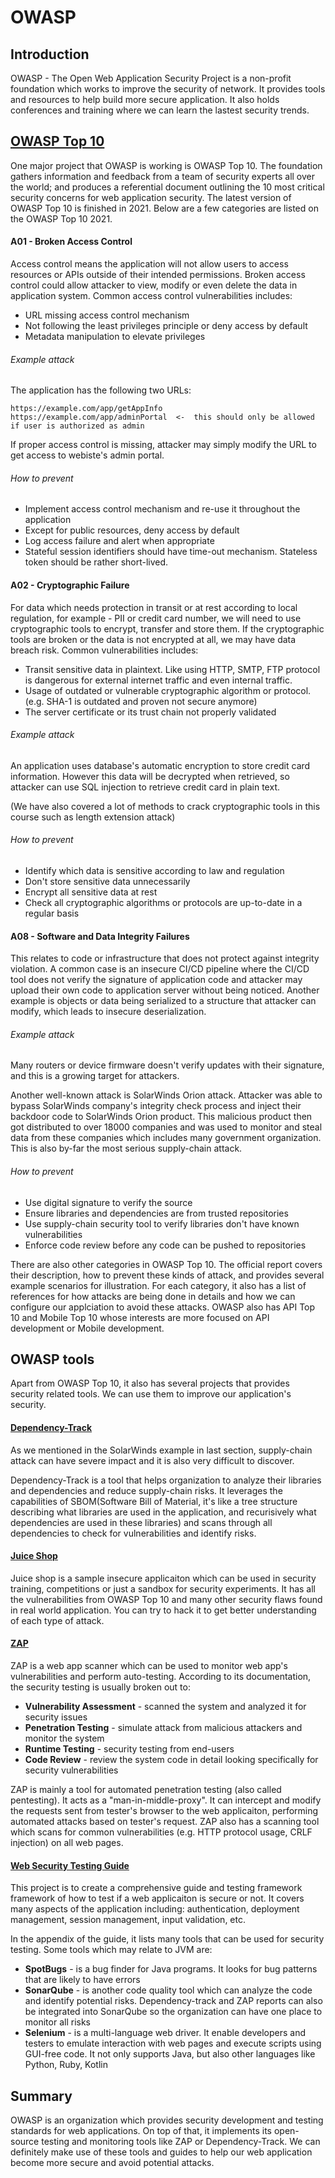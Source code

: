 # OWASP



## Introduction

OWASP - The Open Web Application Security Project is a non-profit foundation which works to improve the security of network. It provides tools and resources to help build more secure application. It also holds conferences and training where we can learn the lastest security trends.



## [OWASP Top 10](https://owasp.org/Top10/)

One major project that OWASP is working is OWASP Top 10. The foundation gathers information and feedback from a team of security experts all over the world; and produces a referential document outlining the 10 most critical security concerns for web application security. The latest version of OWASP Top 10 is finished in 2021. Below are a few categories are listed on the OWASP Top 10 2021.



#### A01 - Broken Access Control

Access control means the application will not allow users to access resources or APIs outside of their intended permissions. Broken access control could allow attacker to view, modify or even delete the data in application system. Common access control vulnerabilities includes: 

-   URL missing access control mechanism
-   Not following the least privileges principle or deny access by default
-   Metadata manipulation to elevate privileges

###### Example attack

The application has the following two URLs:

```
https://example.com/app/getAppInfo
https://example.com/app/adminPortal  <-  this should only be allowed if user is authorized as admin
```

If proper access control is missing, attacker may simply modify the URL to get access to webiste's admin portal.

###### How to prevent

-   Implement access control mechanism and re-use it throughout the application
-   Except for public resources, deny access by default
-   Log access failure and alert when appropriate
-   Stateful session identifiers should have time-out mechanism. Stateless token should be rather short-lived.



#### A02 - Cryptographic Failure

For data which needs protection in transit or at rest according to local regulation, for example - PII or credit card number, we will need to use cryptographic tools to encrypt, transfer and store them. If the cryptographic tools are broken or the data is not encrypted at all, we may have data breach risk. Common vulnerabilities includes:

-   Transit sensitive data in plaintext. Like using HTTP, SMTP, FTP protocol is dangerous for external internet traffic and even internal traffic.
-   Usage of outdated or vulnerable cryptographic algorithm or protocol. (e.g. SHA-1 is outdated and proven not secure anymore)
-   The server certificate or its trust chain not properly validated

###### Example attack

An application uses database's automatic encryption to store credit card information. However this data will be decrypted when retrieved, so attacker can use SQL injection to retrieve credit card in plain text.

(We have also covered a lot of methods to crack cryptographic tools in this course such as length extension attack)

###### How to prevent

-   Identify which data is sensitive according to law and regulation
-   Don't store sensitive data unnecessarily
-   Encrypt all sensitive data at rest
-   Check all cryptographic algorithms or protocols are up-to-date in a regular basis



#### A08 - Software and Data Integrity Failures

This relates to code or infrastructure that does not protect against integrity violation. A common case is an insecure CI/CD pipeline where the CI/CD tool does not verify the signature of application code and attacker may upload their own code to application server without being noticed. Another example is objects or data being serialized to a structure that attacker can modify, which leads to insecure deserialization.

###### Example attack

Many routers or device firmware doesn't verify updates with their signature, and this is a growing target for attackers.

Another well-known attack is SolarWinds Orion attack. Attacker was able to bypass SolarWinds company's integrity check process and inject their backdoor code to SolarWinds Orion product. This malicious product then got distributed to over 18000 companies and was used to monitor and steal data from these companies which includes many government organization. This is also by-far the most serious supply-chain attack.

###### How to prevent

-   Use digital signature to verify the source
-   Ensure libraries and dependencies are from trusted repositories
-   Use supply-chain security tool to verify libraries don't have known vulnerabilities
-   Enforce code review before any code can be pushed to repositories



There are also other categories in OWASP Top 10. The official report covers their description, how to prevent these kinds of attack, and provides several example scenarios for illustration. For each category, it also has a list of references for how attacks are being done in details and how we can configure our applciation to avoid these attacks. OWASP also has API Top 10 and Mobile Top 10 whose interests are more focused on API development or Mobile development.



## OWASP tools

Apart from OWASP Top 10, it also has several projects that provides security related tools. We can use them to improve our application's security.



#### [Dependency-Track](https://owasp.org/www-project-dependency-track/)

As we mentioned in the SolarWinds example in last section, supply-chain attack can have severe impact and it is also very difficult to discover. 

Dependency-Track is a tool that helps organization to analyze their libraries and dependencies and reduce supply-chain risks. It leverages the capabilities of SBOM(Software Bill of Material, it's like a tree structure describing what libraries are used in the application, and recurisively what dependencies are used in these libraries) and scans through all dependencies to check for vulnerabilities and identify risks.



#### [Juice Shop](https://owasp.org/www-project-juice-shop/)

Juice shop is a sample insecure applicaiton which can be used in security training, competitions or just a sandbox for security experiments. It has all the vulnerabilities from OWASP Top 10 and many other security flaws found in real world application. You can try to hack it to get better understanding of each type of attack.



#### [ZAP](https://www.zaproxy.org/)

ZAP is a web app scanner which can be used to monitor web app's vulnerabilities and perform auto-testing. According to its documentation, the security testing is usually broken out to:

-   **Vulnerability Assessment** - scanned the system and analyzed it for security issues
-   **Penetration Testing** - simulate attack from malicious attackers and monitor the system
-   **Runtime Testing** - security testing from end-users
-   **Code Review** - review the system code in detail looking specifically for security vulnerabilities

ZAP is mainly a tool for automated penetration testing (also called pentesting). It acts as a "man-in-middle-proxy". It can intercept and modify the requests sent from tester's browser to the web applicaiton, performing automated attacks based on tester's request. ZAP also has a scanning tool which scans for common vulnerabilities (e.g. HTTP protocol usage, CRLF injection) on all web pages. 



#### [Web Security Testing Guide](https://owasp.org/www-project-web-security-testing-guide/)

This project is to create a comprehensive guide and testing framework framework of how to test if a web applicaiton is secure or not. It covers many aspects of the application including: authentication, deployment management, session management, input validation, etc.

In the appendix of the guide, it lists many tools that can be used for security testing. Some tools which may relate to JVM are:

-   **SpotBugs** - is a bug finder for Java programs. It looks for bug patterns that are likely to have errors
-   **SonarQube** - is another code quality tool which can analyze the code and identify potential risks. Dependency-track and ZAP reports can also be integrated into SonarQube so the organization can have one place to monitor all risks
-   **Selenium** - is a multi-language web driver. It enable developers and testers to emulate interaction with web pages and execute scripts using GUI-free code. It not only supports Java, but also other languages like Python, Ruby, Kotlin



## Summary

OWASP is an organization which provides security development and testing standards for web applications. On top of that, it implements its open-source testing and monitoring tools like ZAP or Dependency-Track. We can definitely make use of these tools and guides to help our web application become more secure and avoid potential attacks.